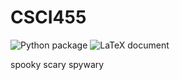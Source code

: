 # CSCI455

![Python package](https://github.com/evanextreme/CSCI455/workflows/Python%20package/badge.svg) ![LaTeX document](https://github.com/evanextreme/CSCI455/workflows/Build%20LaTeX%20document/badge.svg)

spooky scary spywary
